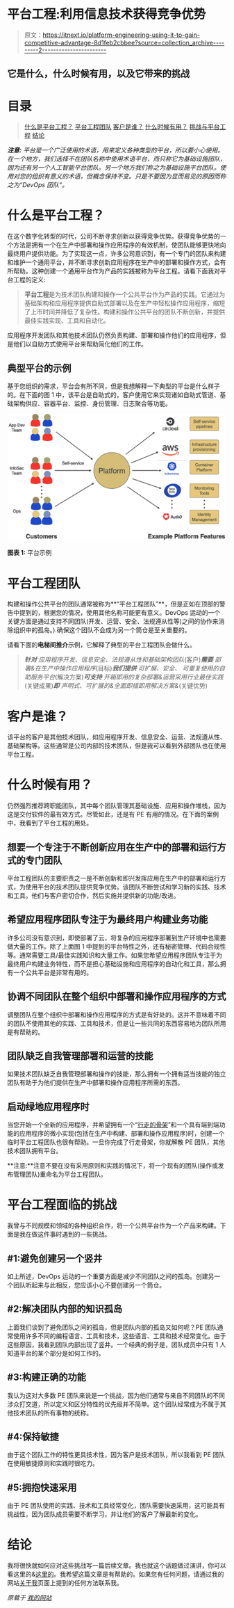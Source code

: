 # 平台工程:利用信息技术获得竞争优势

> 原文：<https://itnext.io/platform-engineering-using-it-to-gain-competitive-advantage-8d1feb2cbbee?source=collection_archive---------2----------------------->

## 它是什么，什么时候有用，以及它带来的挑战

# 目录

> [什么是平台工程？](#f97f)
> [平台工程团队](#c10a)
> [客户是谁？](#ac33)
> [什么时候有用？](#bd03) [挑战与平台工程](#666f) [结论](#63b5)

***注意:*** *平台是一个广泛使用的术语，用来定义各种类型的平台，所以要小心使用。在一个地方，我们选择不在团队名称中使用术语平台，而只称它为基础设施团队，因为还有另一个人工智能平台团队。另一个地方我们称之为基础设施平台团队。使用对您的组织有意义的术语，但概念保持不变。只是不要因为显而易见的原因而称之为“DevOps 团队”。*

# 什么是平台工程？

在这个数字化转型的时代，公司不断寻求创新以获得竞争优势。获得竞争优势的一个方法是拥有一个在生产中部署和操作应用程序的有效机制，使团队能够更快地向最终用户提供功能。为了实现这一点，许多公司意识到，有一个专门的团队来构建和维护一个通用平台，并不断寻求创新应用程序在生产中的部署和操作方式，会有所帮助。这种创建一个通用平台作为产品的实践被称为平台工程。请看下面我对平台工程的定义:

> **平台工程**是为技术团队构建和操作一个公共平台作为产品的实践。它通过为基础架构和应用程序提供自助式部署以及在生产中轻松操作应用程序，缩短了上市时间并降低了复杂性。构建和操作公共平台的团队不断创新，并提供最佳实践实现、工具和自动化。

应用程序开发团队和其他技术团队仍然负责构建、部署和操作他们的应用程序，但是他们以自助方式使用平台来帮助简化他们的工作。

## 典型平台的示例

基于您组织的需求，平台会有所不同，但是我想解释一下典型的平台是什么样子的。在下面的图 1 中，该平台是自助式的，客户使用它来实现诸如自助式管道、基础架构供应、容器平台、监控、身份管理、日志聚合等功能。

![](img/3c225a4a25e434fd39ef2b03b2d0e446.png)

**图表 1:** 平台示例

# 平台工程团队

构建和操作公共平台的团队通常被称为**“平台工程团队”**，但是正如在顶部的警告中提到的，根据您的情况，使用其他名称可能更有意义。DevOps 运动的一个关键方面是通过支持不同团队(开发、运营、安全、法规遵从性等)之间的协作来消除组织中的孤岛。).确保这个团队不会成为另一个筒仓是至关重要的。

请看下面的**电梯间推介**示例，它解释了典型的平台工程团队会做什么。

> ***针对*** *应用程序开发、信息安全、法规遵从性和基础架构团队*(客户)***需要*** *部署&在生产中操作应用程序*(目标)***我们提供*** *可扩展、安全、 可重复使用的自助服务平台*(解决方案)***可支持*** *开箱即用的复杂部署&运营采用行业最佳实践*(关键成果)***即*** *声明式、可扩展的&全面即插即用解决方案&*(关键优势)

# 客户是谁？

该平台的客户是其他技术团队，如应用程序开发、信息安全、运营、法规遵从性、基础架构等。这些通常是公司内部的技术团队，但是我可以看到外部团队也在使用平台工程。

# 什么时候有用？

仍然强烈推荐跨职能团队，其中每个团队管理其基础设施、应用和操作堆栈，因为这是交付软件的最有效方式。尽管如此，还是有 PE 有用的情况。在下面的案例中，我看到了平台工程的用处。

## 想要一个专注于不断创新应用在生产中的部署和运行方式的专门团队

平台工程团队的主要职责之一是不断创新和即兴发挥应用在生产中的部署和运行方式，为使用平台的技术团队提供竞争优势。该团队不断尝试和学习新的实践、技术和工具。他们与客户密切合作，然后实施并提供新的功能/改进。

## 希望应用程序团队专注于为最终用户构建业务功能

许多公司没有意识到，即使部署了云，将复杂的应用程序部署到生产环境中也需要做大量的工作。除了上面图 1 中提到的平台特性之外，还有秘密管理、代码合规性等。通常需要工具/最佳实践知识和大量工作。如果您希望应用程序团队专注于为最终用户构建业务特性，而不是担心基础设施和应用程序的自动化和工具，那么拥有一个公共平台是非常有用的。

## 协调不同团队在整个组织中部署和操作应用程序的方式

调整团队在整个组织中部署和操作应用程序的方式是有好处的。这并不意味着不同的团队不使用其他的实践、工具和技术，但是让一些共同的东西容易地为团队所用是有帮助的。

## 团队缺乏自我管理部署和运营的技能

如果技术团队缺乏自我管理部署和操作的技能，那么拥有一个拥有适当技能的独立团队有助于为他们提供在生产中部署和操作应用程序所需的东西。

## 启动绿地应用程序时

当您开始一个全新的应用程序，并希望拥有一个“[行走的骨架](https://wiki.c2.com/?WalkingSkeleton)”和一个具有端到端功能的应用程序的微小实现(包括在生产中构建、部署和操作应用程序)时，创建一个临时平台工程团队也很有帮助。一旦你完成了行走骨架，你就解散 PE 团队，其他技术团队拥有平台。

**注意:**注意不要在没有采用原则和实践的情况下，将一个现有的团队(操作或发布管理团队)重命名为平台工程团队。

# 平台工程面临的挑战

我曾与不同规模和领域的各种组织合作，将一个公共平台作为一个产品来构建。下面是我在做这件事时遇到的一些挑战。

## #1:避免创建另一个竖井

如上所述，DevOps 运动的一个重要方面是减少不同团队之间的孤岛。创建另一个团队听起来与此相反，您应该小心不要创建另一个筒仓。

## #2:解决团队内部的知识孤岛

上面我们谈到了避免团队之间的孤岛，但是团队内部的孤岛又如何呢？PE 团队通常使用许多不同的编程语言、工具和技术，这些语言、工具和技术经常变化。由于这些原因，我看到团队内部出现了竖井。一个经典的例子是，团队成员中只有 1 人知道平台的某个部分是如何工作的。

## #3:构建正确的功能

我认为这对大多数 PE 团队来说是一个挑战，因为他们通常与来自不同团队的不同涉众打交道，所以定义和区分特性的优先级并不简单。这个团队经常成为不属于其他技术团队的所有事物的统称。

## #4:保持敏捷

由于这个团队工作的特性更具技术性，因为客户是技术团队，所以我看到 PE 团队在使用敏捷原则和实践时很吃力。

## #5:拥抱快速采用

由于 PE 团队使用的实践、技术和工具经常变化，团队需要快速采用，这可能具有挑战性，因为团队成员需要不断学习，并让他们的客户了解最新的变化。

# 结论

我将很快就如何应对这些挑战写一篇后续文章。我也就这个话题做过演讲，你可以看这里的&[这里的](https://shahadarsh.com/2017/10/17/enabling-devops-culture-with-a-platform-engineering-team-devops-days-nashville/)。我希望这篇文章是有帮助的。如果您有任何问题，请通过我的网站[关于我](https://shahadarsh.com/about-me/)页面上提到的任何方法联系我。

*原载于* [*我的网站*](https://shahadarsh.com/2020/10/12/platform-engineering/)